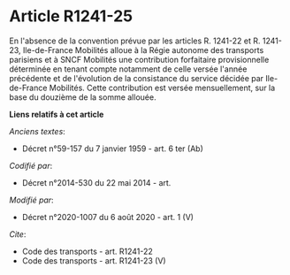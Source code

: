 # Article R1241-25

En l'absence de la convention prévue par les articles R. 1241-22 et R. 1241-23, Ile-de-France Mobilités alloue à la Régie
autonome des transports parisiens et à SNCF Mobilités une contribution forfaitaire provisionnelle déterminée en tenant compte
notamment de celle versée l'année précédente et de l'évolution de la consistance du service décidée par Ile-de-France
Mobilités. Cette contribution est versée mensuellement, sur la base du douzième de la somme allouée.

**Liens relatifs à cet article**

_Anciens textes_:

  - Décret n°59-157 du 7 janvier 1959 - art. 6 ter (Ab)

_Codifié par_:

  - Décret n°2014-530 du 22 mai 2014 - art.

_Modifié par_:

  - Décret n°2020-1007 du 6 août 2020 - art. 1 (V)

_Cite_:

  - Code des transports - art. R1241-22
  - Code des transports - art. R1241-23 (V)
